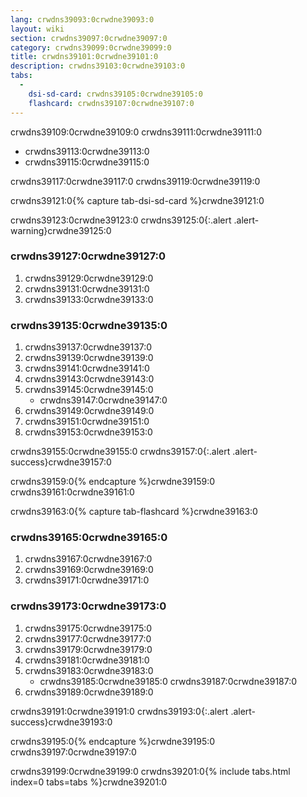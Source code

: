 ```yaml
---
lang: crwdns39093:0crwdne39093:0
layout: wiki
section: crwdns39097:0crwdne39097:0
category: crwdns39099:0crwdne39099:0
title: crwdns39101:0crwdne39101:0
description: crwdns39103:0crwdne39103:0
tabs:
  - 
    dsi-sd-card: crwdns39105:0crwdne39105:0
    flashcard: crwdns39107:0crwdne39107:0
---
```


crwdns39109:0crwdne39109:0 crwdns39111:0crwdne39111:0
- crwdns39113:0crwdne39113:0
- crwdns39115:0crwdne39115:0

crwdns39117:0crwdne39117:0 crwdns39119:0crwdne39119:0

crwdns39121:0{% capture tab-dsi-sd-card %}crwdne39121:0

crwdns39123:0crwdne39123:0
crwdns39125:0{:.alert .alert-warning}crwdne39125:0

### crwdns39127:0crwdne39127:0

1. crwdns39129:0crwdne39129:0
1. crwdns39131:0crwdne39131:0
1. crwdns39133:0crwdne39133:0

### crwdns39135:0crwdne39135:0
1. crwdns39137:0crwdne39137:0
1. crwdns39139:0crwdne39139:0
1. crwdns39141:0crwdne39141:0
1. crwdns39143:0crwdne39143:0
1. crwdns39145:0crwdne39145:0
    - crwdns39147:0crwdne39147:0
1. crwdns39149:0crwdne39149:0
1. crwdns39151:0crwdne39151:0
1. crwdns39153:0crwdne39153:0

crwdns39155:0crwdne39155:0
crwdns39157:0{:.alert .alert-success}crwdne39157:0

crwdns39159:0{% endcapture %}crwdne39159:0
crwdns39161:0crwdne39161:0

crwdns39163:0{% capture tab-flashcard %}crwdne39163:0

### crwdns39165:0crwdne39165:0

1. crwdns39167:0crwdne39167:0
1. crwdns39169:0crwdne39169:0
1. crwdns39171:0crwdne39171:0

### crwdns39173:0crwdne39173:0
1. crwdns39175:0crwdne39175:0
1. crwdns39177:0crwdne39177:0
1. crwdns39179:0crwdne39179:0
1. crwdns39181:0crwdne39181:0
1. crwdns39183:0crwdne39183:0
    - crwdns39185:0crwdne39185:0 crwdns39187:0crwdne39187:0
1. crwdns39189:0crwdne39189:0

crwdns39191:0crwdne39191:0
crwdns39193:0{:.alert .alert-success}crwdne39193:0

crwdns39195:0{% endcapture %}crwdne39195:0
crwdns39197:0crwdne39197:0

crwdns39199:0crwdne39199:0
crwdns39201:0{% include tabs.html index=0 tabs=tabs %}crwdne39201:0
